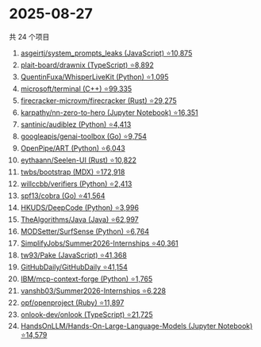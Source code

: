 # 2025-08-27

共 24 个项目

<!-- BEGIN GITHUB -->
<!-- 最后更新时间 2025-08-27 23:09:52 +0800 -->
1. [asgeirtj/system_prompts_leaks (JavaScript) ⭐10,875](https://github.com/asgeirtj/system_prompts_leaks)
1. [plait-board/drawnix (TypeScript) ⭐8,892](https://github.com/plait-board/drawnix)
1. [QuentinFuxa/WhisperLiveKit (Python) ⭐1,095](https://github.com/QuentinFuxa/WhisperLiveKit)
1. [microsoft/terminal (C++) ⭐99,335](https://github.com/microsoft/terminal)
1. [firecracker-microvm/firecracker (Rust) ⭐29,275](https://github.com/firecracker-microvm/firecracker)
1. [karpathy/nn-zero-to-hero (Jupyter Notebook) ⭐16,351](https://github.com/karpathy/nn-zero-to-hero)
1. [santinic/audiblez (Python) ⭐4,413](https://github.com/santinic/audiblez)
1. [googleapis/genai-toolbox (Go) ⭐9,754](https://github.com/googleapis/genai-toolbox)
1. [OpenPipe/ART (Python) ⭐6,043](https://github.com/OpenPipe/ART)
1. [eythaann/Seelen-UI (Rust) ⭐10,822](https://github.com/eythaann/Seelen-UI)
1. [twbs/bootstrap (MDX) ⭐172,918](https://github.com/twbs/bootstrap)
1. [willccbb/verifiers (Python) ⭐2,413](https://github.com/willccbb/verifiers)
1. [spf13/cobra (Go) ⭐41,564](https://github.com/spf13/cobra)
1. [HKUDS/DeepCode (Python) ⭐3,996](https://github.com/HKUDS/DeepCode)
1. [TheAlgorithms/Java (Java) ⭐62,997](https://github.com/TheAlgorithms/Java)
1. [MODSetter/SurfSense (Python) ⭐6,764](https://github.com/MODSetter/SurfSense)
1. [SimplifyJobs/Summer2026-Internships ⭐40,361](https://github.com/SimplifyJobs/Summer2026-Internships)
1. [tw93/Pake (JavaScript) ⭐41,368](https://github.com/tw93/Pake)
1. [GitHubDaily/GitHubDaily ⭐41,154](https://github.com/GitHubDaily/GitHubDaily)
1. [IBM/mcp-context-forge (Python) ⭐1,765](https://github.com/IBM/mcp-context-forge)
1. [vanshb03/Summer2026-Internships ⭐6,228](https://github.com/vanshb03/Summer2026-Internships)
1. [opf/openproject (Ruby) ⭐11,897](https://github.com/opf/openproject)
1. [onlook-dev/onlook (TypeScript) ⭐21,725](https://github.com/onlook-dev/onlook)
1. [HandsOnLLM/Hands-On-Large-Language-Models (Jupyter Notebook) ⭐14,579](https://github.com/HandsOnLLM/Hands-On-Large-Language-Models)
<!-- END GITHUB -->